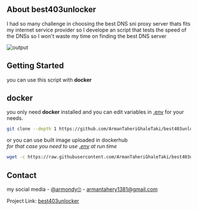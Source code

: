 <!-- ABOUT THE PROJECT -->
## About best403unlocker

I had so many challenge in choosing the best DNS sni proxy server thats fits my internet service provider so I develope an script that tests the speed of the DNSs so I won't waste my time on finding the best DNS server  

      
![output](https://github.com/ArmanTaheriGhaleTaki/speed-test-dns/assets/88885103/d83c954e-5f3c-434e-ae4b-f119d69a4220)    



<!-- GETTING STARTED -->
## Getting Started
you can use this script with **docker** 

## docker
you only need **docker** installed and you can edit variables in  [.env](https://github.com/ArmanTaheriGhaleTaki/best403unlocker/blob/main/.env) for your needs.
 

  ```sh
  git clone --depth 1 https://github.com/ArmanTaheriGhaleTaki/best403unlocker/ && cd best403unlocker && docker build -t speedtestdns . && docker run --env-file .env speedtestdns
  ```    
or you can use built image uploaded in dockerhub      
  *for that case you need to use [.env](https://github.com/ArmanTaheriGhaleTaki/best403unlocker/blob/main/.env) at run time*
  ```sh
  wget -c https://raw.githubusercontent.com/ArmanTaheriGhaleTaki/best403unlocker/main/.env && docker run --env-file .env armantaherighaletaki/best403unlocker 
  ```   

<!-- CONTACT -->
## Contact

my social media - [@armondy🙄](https://twitter.com/taherighaletaki) - armantahery1381@gmail.com

Project Link:  [best403unlocker](https://github.com/ArmanTaheriGhaleTaki/best403unlocker) 




